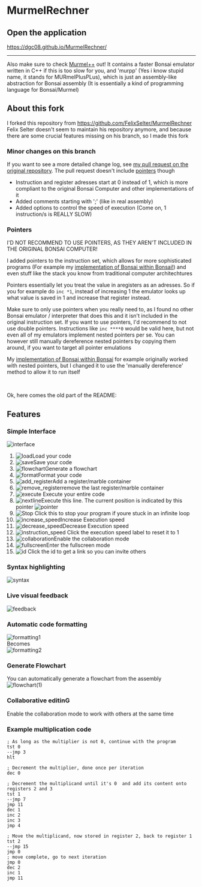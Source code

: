 # MurmelRechner

## Open the application
https://dgc08.github.io/MurmelRechner/
<hr>

Also make sure to check [Murmel++](https://github.com/dgc08/murmel-plusplus) out!
It contains a faster Bonsai emulator written in C++ if this is too slow for you, and 'murpp' (Yes i know stupid name, it stands for MURmelPlusPLus), which is just an assembly-like abstraction for Bonsai assembly
(It is essentially a kind of programming language for Bonsai/Murmel)
    
## About this fork
I forked this repository from https://github.com/FelixSelter/MurmelRechner
Felix Selter doesn't seem to maintain his repository anymore, and because there are some crucial features missing on his branch, so I made this fork

### Minor changes on this branch
If you want to see a more detailed change log, see [my pull request on the original repository](https://github.com/FelixSelter/MurmelRechner/pull/1). 
The pull request doesn't include [pointers](#pointers) though

- Instruction and register adresses start at 0 instead of 1, which is more compliant to the original Bonsai Computer and other implementations of it
- Added comments starting with ';' (like in real assembly)
- Added options to control the speed of execution (Come on, 1 instruction/s is REALLY SLOW)

### Pointers
I'D NOT RECOMMEND TO USE POINTERS, AS THEY AREN'T INCLUDED IN THE ORIGINAL BONSAI COMPUTER!

I added pointers to the instruction set, which allows for more sophisticated programs (For example my [implementation of Bonsai within Bonsai!](https://github.com/dgc08/murmel-plusplus/blob/master/examples/self_implementation.murpp)) and even stuff like the stack you know from traditional computer architechtures

Pointers essentially let you treat the value in aregisters as an adresses. So if you for example do `inc *1`, instead of increasing 1 the emulator looks up what value is saved in 1 and increase that register instead.

Make sure to only use pointers when you really need to, as I found no other Bonsai emulator / interpreter that does this and it isn't included in the original instruction set.
If you want to use pointers, I'd recommend to not use double pointers. Instructions like `inc ****0` would be valid here, but not even all of my emulators implement nested pointers per se.
You can however still manually dereference nested pointers by copying them around, if you want to target all pointer emulations

My [implementation of Bonsai within Bonsai](https://github.com/dgc08/murmel-plusplus/blob/master/examples/self_implementation.murpp) for example originally worked with nested pointers, but I changed it to use the 'manually dereference' method to allow it to run itself

<br>

Ok, here comes the old part of the README:
## Features
### Simple Interface
![interface](https://github.com/dgc08/MurmelRechner/assets/83305972/5ea747a5-26ef-48a5-a78a-061b8ce71629)

1. ![load](https://user-images.githubusercontent.com/55546882/148061658-23e483ff-5fa8-421a-987d-3a59a4d7e3a9.png)Load your code
2. ![save](https://user-images.githubusercontent.com/55546882/148061734-76d495be-0aa4-4a37-bc56-749a2ee2a5ba.png)Save your code
3. ![flowchart](https://user-images.githubusercontent.com/55546882/148061724-ec8d5d28-309d-4873-9a26-0d2c2632fcfc.png)Generate a flowchart
4. ![format](https://user-images.githubusercontent.com/55546882/148061725-5dd9ab94-e5de-476d-9c81-bc6047056b68.png)Format your code
5. ![add_register](https://user-images.githubusercontent.com/55546882/148061720-bbba2f11-c7d2-4f93-878c-190373f1dd6c.png)Add a register/marble container
6. ![remove_register](https://user-images.githubusercontent.com/55546882/148061732-5c8047ac-b223-43e6-ae67-c945243b703d.png)remove the last register/marble container
7. ![execute](https://user-images.githubusercontent.com/55546882/148061722-fc562d36-48a9-440c-a553-324a4acfd91c.png) Execute your entire code
8. ![nextline](https://user-images.githubusercontent.com/55546882/148061731-c0e88d8e-d888-41f8-b9b3-b62d47ea682d.png)Execute this line. The current position is indicated by this pointer ![pointer](https://user-images.githubusercontent.com/55546882/148063270-7ed1955c-bf79-44c1-9df1-51b103d24272.png)
9. ![Stop](https://user-images.githubusercontent.com/55546882/150634279-bcd4c7cb-d995-4677-8b91-fbf1a7b0f7e3.png) Click this to stop your program if youre stuck in an infinite loop
10. ![increase_speed](https://user-images.githubusercontent.com/55546882/148061720-bbba2f11-c7d2-4f93-878c-190373f1dd6c.png)Increase Execution speed
11. ![decrease_speed](https://user-images.githubusercontent.com/55546882/148061732-5c8047ac-b223-43e6-ae67-c945243b703d.png)Decrease Execution speed
12. ![instruction_speed](https://github.com/dgc08/MurmelRechner/assets/83305972/abcc7713-6753-4f9d-8079-d02986e09a5a) Click the execution speed label to reset it to 1
13. ![collaboration](https://user-images.githubusercontent.com/55546882/148063904-1a50f737-1c97-4c0d-9cb0-a13fb65e0db7.png)Enable the collaboration mode
14. ![fullscreen](https://user-images.githubusercontent.com/55546882/148063906-0b35c442-9ec7-43fc-bda9-a5f57d8bd66f.png)Enter the fullscreen mode
15. ![id](https://user-images.githubusercontent.com/55546882/148065155-0ce3572b-c0e5-4694-99be-06e547b85215.png) Click the id to get a link so you can invite others
### Syntax highlighting
![syntax](https://user-images.githubusercontent.com/55546882/148062386-b810ba2e-40a4-4183-a949-d1f27a3521c5.png)

### Live visual feedback
![feedback](https://user-images.githubusercontent.com/55546882/148062562-cfb6c7ba-ea6f-43ea-bf45-002cdf643ed2.png)
### Automatic code formatting
![formatting1](https://user-images.githubusercontent.com/55546882/148062899-58327ba5-17ee-4eab-8a51-576d6327473f.png)
<br>Becomes<br>
![formatting2](https://user-images.githubusercontent.com/55546882/148062902-92a00658-3b8e-4580-90b5-26a7eeee28e9.png)

### Generate Flowchart
You can automatically generate a flowchart from the assembly
![flowchart(1)](https://user-images.githubusercontent.com/55546882/148064491-259cd64b-f02f-435f-8552-195021cc0c2c.png)
### Collaborative editinG
Enable the collaboration mode to work with others at the same time

### Example multiplication code
```
; As long as the multiplier is not 0, continue with the program
tst 0
--jmp 3
hlt

; Decrement the multiplier, done once per iteration
dec 0

; Decrement the multiplicand until it's 0  and add its content onto registers 2 and 3
tst 1
--jmp 7
jmp 11
dec 1
inc 2
inc 3
jmp 4

; Move the multiplicand, now stored in register 2, back to register 1
tst 2
--jmp 15
jmp 0
; move complete, go to next iteration
jmp 0
dec 2
inc 1
jmp 11
```
